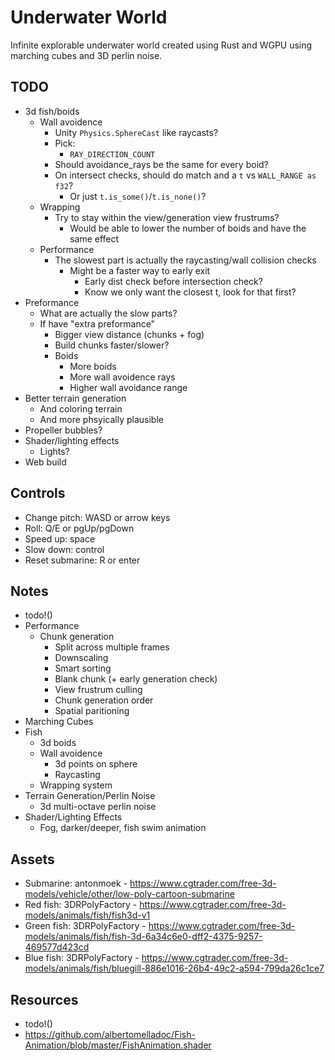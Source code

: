 # Underwater World

Infinite explorable underwater world created using Rust and WGPU using marching cubes and 3D perlin noise.

## TODO

- 3d fish/boids
    - Wall avoidence
        - Unity `Physics.SphereCast` like raycasts?
        - Pick:
            - `RAY_DIRECTION_COUNT`
        - Should avoidance_rays be the same for every boid?
        - On intersect checks, should do match and a `t` vs `WALL_RANGE as f32`?
            - Or just `t.is_some()`/`t.is_none()`?
    - Wrapping
        - Try to stay within the view/generation view frustrums?
            - Would be able to lower the number of boids and have the same effect
    - Performance
        - The slowest part is actually the raycasting/wall collision checks
            - Might be a faster way to early exit
                - Early dist check before intersection check?
                - Know we only want the closest t, look for that first?
- Preformance
    - What are actually the slow parts?
    - If have "extra preformance"
        - Bigger view distance (chunks + fog)
        - Build chunks faster/slower?
        - Boids
            - More boids
            - More wall avoidence rays
            - Higher wall avoidance range
- Better terrain generation
    - And coloring terrain
    - And more phsyically plausible
- Propeller bubbles?
- Shader/lighting effects
    - Lights?
- Web build

## Controls

- Change pitch: WASD or arrow keys
- Roll: Q/E or pgUp/pgDown
- Speed up: space
- Slow down: control
- Reset submarine: R or enter

## Notes

- todo!()
- Performance
    - Chunk generation
        - Split across multiple frames
        - Downscaling
        - Smart sorting
        - Blank chunk (+ early generation check)
        - View frustrum culling
        - Chunk generation order
        - Spatial paritioning
- Marching Cubes
- Fish
    - 3d boids
    - Wall avoidence
        - 3d points on sphere
        - Raycasting
    - Wrapping system
- Terrain Generation/Perlin Noise
    - 3d multi-octave perlin noise
- Shader/Lighting Effects
    - Fog, darker/deeper, fish swim animation

## Assets

- Submarine: antonmoek - https://www.cgtrader.com/free-3d-models/vehicle/other/low-poly-cartoon-submarine
- Red fish: 3DRPolyFactory - https://www.cgtrader.com/free-3d-models/animals/fish/fish3d-v1
- Green fish: 3DRPolyFactory - https://www.cgtrader.com/free-3d-models/animals/fish/fish-3d-6a34c6e0-dff2-4375-9257-469577d423cd
- Blue fish: 3DRPolyFactory - https://www.cgtrader.com/free-3d-models/animals/fish/bluegill-886e1016-26b4-49c2-a594-799da26c1ce7

## Resources

- todo!()
- https://github.com/albertomelladoc/Fish-Animation/blob/master/FishAnimation.shader
